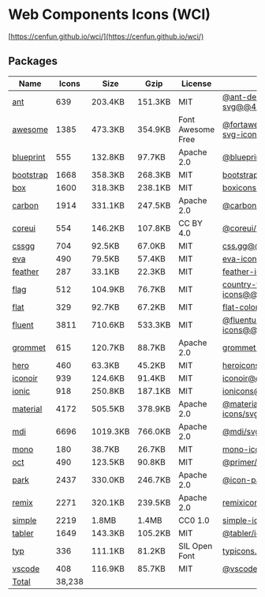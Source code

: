 # Web Components Icons (WCI)

[https://cenfun.github.io/wci/](https://cenfun.github.io/wci/)
## Packages
|Name                            |Icons     |Size      |Gzip      |License        |Built from                    
|--------------------------------|----------|----------|----------|---------------|------------------------------
|[ant](packages/ant)             |639       |203.4KB   |151.3KB   |MIT            |[@ant-design/icons-svg@@4.2.1](https://github.com/ant-design/ant-design-icons)
|[awesome](packages/awesome)     |1385      |473.3KB   |354.9KB   |Font Awesome Free|[@fortawesome/free-solid-svg-icons@@6.1.1](https://github.com/FortAwesome/Font-Awesome)
|[blueprint](packages/blueprint) |555       |132.8KB   |97.7KB    |Apache 2.0     |[@blueprintjs/icons@@4.2.0](https://github.com/palantir/blueprint)
|[bootstrap](packages/bootstrap) |1668      |358.3KB   |268.3KB   |MIT            |[bootstrap-icons@@1.8.1](https://github.com/twbs/icons)
|[box](packages/box)             |1600      |318.3KB   |238.1KB   |MIT            |[boxicons@@2.1.2](https://github.com/atisawd/boxicons)
|[carbon](packages/carbon)       |1914      |331.1KB   |247.5KB   |Apache 2.0     |[@carbon/icons@@11.0.1](https://github.com/carbon-design-system/carbon)
|[coreui](packages/coreui)       |554       |146.2KB   |107.8KB   |CC BY 4.0      |[@coreui/icons@@2.1.0](https://github.com/coreui/coreui-icons)
|[cssgg](packages/cssgg)         |704       |92.5KB    |67.0KB    |MIT            |[css.gg@@2.0.0](https://github.com/astrit/css.gg)
|[eva](packages/eva)             |490       |79.5KB    |57.4KB    |MIT            |[eva-icons@@1.1.3](https://github.com/akveo/eva-icons)
|[feather](packages/feather)     |287       |33.1KB    |22.3KB    |MIT            |[feather-icons@@4.29.0](https://github.com/feathericons/feather)
|[flag](packages/flag)           |512       |104.9KB   |76.7KB    |MIT            |[country-flag-icons@@1.4.25](https://gitlab.com/catamphetamine/country-flag-icons)
|[flat](packages/flat)           |329       |92.7KB    |67.2KB    |MIT            |[flat-color-icons@@1.1.0](https://github.com/icons8/flat-color-icons)
|[fluent](packages/fluent)       |3811      |710.6KB   |533.3KB   |MIT            |[@fluentui/svg-icons@@1.1.164](https://github.com/microsoft/fluentui-system-icons)
|[grommet](packages/grommet)     |615       |120.7KB   |88.7KB    |Apache 2.0     |[grommet-icons@@4.7.0](https://github.com/FortAwesome/Font-Awesome)
|[hero](packages/hero)           |460       |63.3KB    |45.2KB    |MIT            |[heroicons@@1.0.6](https://github.com/tailwindlabs/heroicons)
|[iconoir](packages/iconoir)     |939       |124.6KB   |91.4KB    |MIT            |[iconoir@@1.0.0](https://github.com/lucaburgio/iconoir)
|[ionic](packages/ionic)         |918       |250.8KB   |187.1KB   |MIT            |[ionicons@@6.0.1](https://github.com/ionic-team/ionicons)
|[material](packages/material)   |4172      |505.5KB   |378.9KB   |Apache 2.0     |[@material-design-icons/svg@@0.10.8](https://github.com/marella/material-design-icons)
|[mdi](packages/mdi)             |6696      |1019.3KB  |766.0KB   |Apache 2.0     |[@mdi/svg@@6.6.96](https://github.com/Templarian/MaterialDesign-SVG)
|[mono](packages/mono)           |180       |38.7KB    |26.7KB    |MIT            |[mono-icons@@1.3.1](https://github.com/mono-company/mono-icons)
|[oct](packages/oct)             |490       |123.5KB   |90.8KB    |MIT            |[@primer/octicons@@17.0.0](https://github.com/primer/octicons)
|[park](packages/park)           |2437      |330.0KB   |246.7KB   |Apache 2.0     |[@icon-park/svg@@1.3.5](https://github.com/bytedance/IconPark)
|[remix](packages/remix)         |2271      |320.1KB   |239.5KB   |Apache 2.0     |[remixicon@@2.5.0](https://github.com/Remix-Design/RemixIcon)
|[simple](packages/simple)       |2219      |1.8MB     |1.4MB     |CC0 1.0        |[simple-icons@@6.16.0](https://github.com/simple-icons/simple-icons)
|[tabler](packages/tabler)       |1649      |143.3KB   |105.2KB   |MIT            |[@tabler/icons@@1.60.0](https://github.com/tabler/tabler-icons)
|[typ](packages/typ)             |336       |111.1KB   |81.2KB    |SIL Open Font  |[typicons.font@@2.1.2](https://github.com/stephenhutchings/typicons.font)
|[vscode](packages/vscode)       |408       |116.9KB   |85.7KB    |MIT            |[@vscode/codicons@@0.0.29](https://github.com/microsoft/vscode-codicons)
|[Total](https://cenfun.github.io/wci/)|38,238    |          |          |               |                              